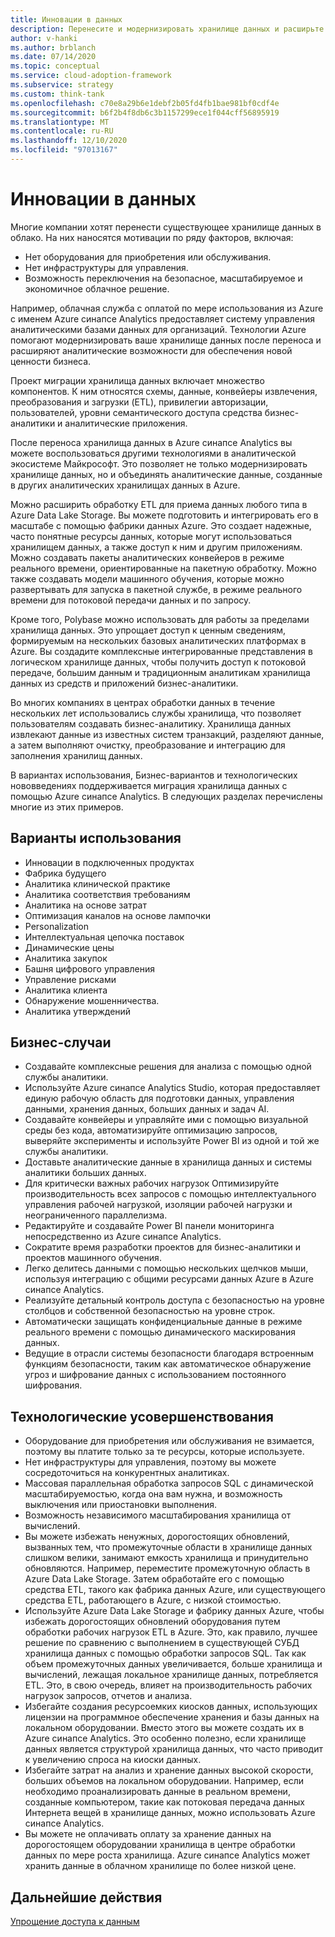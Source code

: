 ```yaml
---
title: Инновации в данных
description: Перенесите и модернизировать хранилище данных и расширьте свои аналитические возможности, чтобы обеспечить новую ценность для бизнеса.
author: v-hanki
ms.author: brblanch
ms.date: 07/14/2020
ms.topic: conceptual
ms.service: cloud-adoption-framework
ms.subservice: strategy
ms.custom: think-tank
ms.openlocfilehash: c70e8a29b6e1debf2b05fd4fb1bae981bf0cdf4e
ms.sourcegitcommit: b6f2b4f8db6c3b1157299ece1f044cff56895919
ms.translationtype: MT
ms.contentlocale: ru-RU
ms.lasthandoff: 12/10/2020
ms.locfileid: "97013167"
---
```

# <a name="data-innovations"></a>Инновации в данных

Многие компании хотят перенести существующее хранилище данных в облако. На них наносятся мотивации по ряду факторов, включая:

- Нет оборудования для приобретения или обслуживания.
- Нет инфраструктуры для управления.
- Возможность переключения на безопасное, масштабируемое и экономичное облачное решение.

Например, облачная служба с оплатой по мере использования из Azure с именем Azure синапсе Analytics предоставляет систему управления аналитическими базами данных для организаций. Технологии Azure помогают модернизировать ваше хранилище данных после переноса и расширяют аналитические возможности для обеспечения новой ценности бизнеса.

Проект миграции хранилища данных включает множество компонентов. К ним относятся схемы, данные, конвейеры извлечения, преобразования и загрузки (ETL), привилегии авторизации, пользователей, уровни семантического доступа средства бизнес-аналитики и аналитические приложения.

После переноса хранилища данных в Azure синапсе Analytics вы можете воспользоваться другими технологиями в аналитической экосистеме Майкрософт. Это позволяет не только модернизировать хранилище данных, но и объединять аналитические данные, созданные в других аналитических хранилищах данных в Azure.

Можно расширить обработку ETL для приема данных любого типа в Azure Data Lake Storage. Вы можете подготовить и интегрировать его в масштабе с помощью фабрики данных Azure. Это создает надежные, часто понятные ресурсы данных, которые могут использоваться хранилищем данных, а также доступ к ним и другим приложениям. Можно создавать пакеты аналитических конвейеров в режиме реального времени, ориентированные на пакетную обработку. Можно также создавать модели машинного обучения, которые можно развертывать для запуска в пакетной службе, в режиме реального времени для потоковой передачи данных и по запросу.

Кроме того, Polybase можно использовать для работы за пределами хранилища данных. Это упрощает доступ к ценным сведениям, формируемым на нескольких базовых аналитических платформах в Azure. Вы создадите комплексные интегрированные представления в логическом хранилище данных, чтобы получить доступ к потоковой передаче, большим данным и традиционным аналитикам хранилища данных из средств и приложений бизнес-аналитики.

Во многих компаниях в центрах обработки данных в течение нескольких лет использовались службы хранилища, что позволяет пользователям создавать бизнес-аналитику. Хранилища данных извлекают данные из известных систем транзакций, разделяют данные, а затем выполняют очистку, преобразование и интеграцию для заполнения хранилищ данных.

В вариантах использования, Бизнес-вариантов и технологических нововведениях поддерживается миграция хранилища данных с помощью Azure синапсе Analytics. В следующих разделах перечислены многие из этих примеров.

## <a name="use-cases"></a>Варианты использования

- Инновации в подключенных продуктах
- Фабрика будущего
- Аналитика клинической практике
- Аналитика соответствия требованиям
- Аналитика на основе затрат
- Оптимизация каналов на основе лампочки
- Personalization
- Интеллектуальная цепочка поставок
- Динамические цены
- Аналитика закупок
- Башня цифрового управления
- Управление рисками
- Аналитика клиента
- Обнаружение мошенничества.
- Аналитика утверждений

## <a name="business-cases"></a>Бизнес-случаи

- Создавайте комплексные решения для анализа с помощью одной службы аналитики.
- Используйте Azure синапсе Analytics Studio, которая предоставляет единую рабочую область для подготовки данных, управления данными, хранения данных, больших данных и задач AI.
- Создавайте конвейеры и управляйте ими с помощью визуальной среды без кода, автоматизируйте оптимизацию запросов, выверяйте эксперименты и используйте Power BI из одной и той же службы аналитики.
- Доставьте аналитические данные в хранилища данных и системы аналитики больших данных.
- Для критически важных рабочих нагрузок Оптимизируйте производительность всех запросов с помощью интеллектуального управления рабочей нагрузкой, изоляции рабочей нагрузки и неограниченного параллелизма.
- Редактируйте и создавайте Power BI панели мониторинга непосредственно из Azure синапсе Analytics.
- Сократите время разработки проектов для бизнес-аналитики и проектов машинного обучения.
- Легко делитесь данными с помощью нескольких щелчков мыши, используя интеграцию с общими ресурсами данных Azure в Azure синапсе Analytics.
- Реализуйте детальный контроль доступа с безопасностью на уровне столбцов и собственной безопасностью на уровне строк.
- Автоматически защищать конфиденциальные данные в режиме реального времени с помощью динамического маскирования данных.
- Ведущие в отрасли системы безопасности благодаря встроенным функциям безопасности, таким как автоматическое обнаружение угроз и шифрование данных с использованием постоянного шифрования.

## <a name="technology-advances"></a>Технологические усовершенствования

- Оборудование для приобретения или обслуживания не взимается, поэтому вы платите только за те ресурсы, которые используете.
- Нет инфраструктуры для управления, поэтому вы можете сосредоточиться на конкурентных аналитиках.
- Массовая параллельная обработка запросов SQL с динамической масштабируемостью, когда она вам нужна, и возможность выключения или приостановки выполнения.
- Возможность независимого масштабирования хранилища от вычислений.
- Вы можете избежать ненужных, дорогостоящих обновлений, вызванных тем, что промежуточные области в хранилище данных слишком велики, занимают емкость хранилища и принудительно обновляются. Например, переместите промежуточную область в Azure Data Lake Storage. Затем обработайте его с помощью средства ETL, такого как фабрика данных Azure, или существующего средства ETL, работающего в Azure, с низкой стоимостью.
- Используйте Azure Data Lake Storage и фабрику данных Azure, чтобы избежать дорогостоящих обновлений оборудования путем обработки рабочих нагрузок ETL в Azure. Это, как правило, лучшее решение по сравнению с выполнением в существующей СУБД хранилища данных с помощью обработки запросов SQL. Так как объем промежуточных данных увеличивается, больше хранилища и вычислений, лежащая локальное хранилище данных, потребляется ETL. Это, в свою очередь, влияет на производительность рабочих нагрузок запросов, отчетов и анализа.
- Избегайте создания ресурсоемких киосков данных, использующих лицензии на программное обеспечение хранения и базы данных на локальном оборудовании. Вместо этого вы можете создать их в Azure синапсе Analytics. Это особенно полезно, если хранилище данных является структурой хранилища данных, что часто приводит к увеличению спроса на киоски данных.
- Избегайте затрат на анализ и хранение данных высокой скорости, больших объемов на локальном оборудовании. Например, если необходимо проанализировать данные в реальном времени, созданные компьютером, такие как потоковая передача данных Интернета вещей в хранилище данных, можно использовать Azure синапсе Analytics.
- Вы можете не оплачивать оплату за хранение данных на дорогостоящем оборудовании хранилища в центре обработки данных по мере роста хранилища. Azure синапсе Analytics может хранить данные в облачном хранилище по более низкой цене.

## <a name="next-steps"></a>Дальнейшие действия

<!-- TODO: More detail needed here. -->

[Упрощение доступа к данным](./data-democratization.md)
